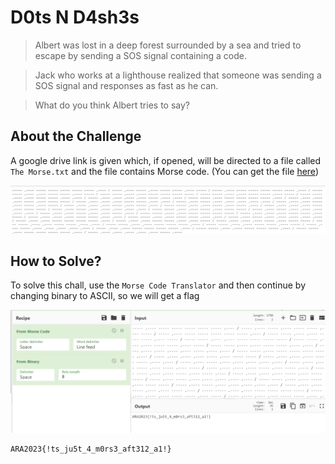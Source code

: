 # D0ts N D4sh3s
> Albert was lost in a deep forest surrounded by a sea and tried to escape by sending a SOS signal containing a code.

> Jack who works at a lighthouse realized that someone was sending a SOS signal and responses as fast as he can.

> What do you think Albert tries to say?

## About the Challenge
A google drive link is given which, if opened, will be directed to a file called `The Morse.txt` and the file contains Morse code. (You can get the file [here](The%20Morse.txt))

![morse](images/morse.png)

## How to Solve?
To solve this chall, use the `Morse Code Translator` and then continue by changing binary to ASCII, so we will get a flag

![flag](images/flag.png)

```
ARA2023{!ts_ju5t_4_m0rs3_aft312_a1!}
```